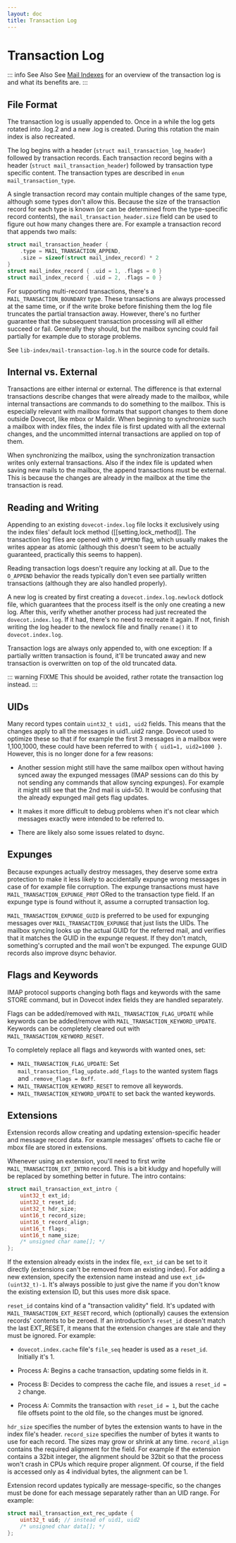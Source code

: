 ```yaml
---
layout: doc
title: Transaction Log
---
```


# Transaction Log

::: info See Also
See [Mail Indexes](index_format) for an overview
of the transaction log is and what its benefits are.
:::

## File Format

The transaction log is usually appended to. Once in a while the log gets
rotated into .log.2 and a new .log is created. During this rotation the
main index is also recreated.

The log begins with a header (`struct mail_transaction_log_header`)
followed by transaction records. Each transaction record begins with a header
(`struct mail_transaction_header`) followed by transaction type specific
content. The transaction types are described in `enum mail_transaction_type`.

A single transaction record may contain multiple changes of the same
type, although some types don't allow this. Because the size of the
transaction record for each type is known (or can be determined from the
type-specific record contents), the `mail_transaction_header.size` field can
be used to figure out how many changes there are. For example a transaction
record that appends two mails:

```c
struct mail_transaction_header {
    .type = MAIL_TRANSACTION_APPEND,
    .size = sizeof(struct mail_index_record) * 2
}
struct mail_index_record { .uid = 1, .flags = 0 }
struct mail_index_record { .uid = 2, .flags = 0 }
```

For supporting multi-record transactions, there's a `MAIL_TRANSACTION_BOUNDARY`
type. These transactions are always processed at the same time, or if the
write broke before finishing them the log file truncates the partial
transaction away. However, there's no further guarantee that the subsequent
transaction processing will all either succeed or fail. Generally they should,
but the mailbox syncing could fail partially for example due to storage
problems.

See `lib-index/mail-transaction-log.h` in the source code for details.

## Internal vs. External

Transactions are either internal or external. The difference is that
external transactions describe changes that were already made to the
mailbox, while internal transactions are commands to do something to the
mailbox. This is especially relevant with mailbox formats that support
changes to them done outside Dovecot, like mbox or Maildir. When
beginning to synchronize such a mailbox with index files, the
index file is first updated with all the external changes, and the
uncommitted internal transactions are applied on top of them.

When synchronizing the mailbox, using the synchronization transaction
writes only external transactions. Also if the index file is updated
when saving new mails to the mailbox, the append transactions must be
external. This is because the changes are already in the mailbox at the
time the transaction is read.

## Reading and Writing

Appending to an existing `dovecot-index.log` file locks it exclusively
using the index files' default lock method ([[setting,lock_method]].
The transaction log files are opened with `O_APPEND` flag,
which usually makes the writes appear as atomic (although this doesn't
seem to be actually guaranteed, practically this seems to happen).

Reading transaction logs doesn't require any locking at all. Due to the
`O_APPEND` behavior the reads typically don't even see partially
written transactions (although they are also handled properly).

A new log is created by first creating a `dovecot.index.log.newlock`
dotlock file, which guarantees that the process itself is the only one
creating a new log. After this, verify whether another process had just
recreated the `dovecot.index.log`. If it had, there's no need to recreate
it again. If not, finish writing the log header to the newlock file and
finally `rename()` it to `dovecot.index.log`.

Transaction logs are always only appended to, with one exception: If a
partially written transaction is found, it'll be truncated away and new
transaction is overwritten on top of the old truncated data.

::: warning FIXME
This should be avoided, rather rotate the transaction log instead.
:::

## UIDs

Many record types contain `uint32_t uid1, uid2` fields. This means
that the changes apply to all the messages in uid1..uid2 range. Dovecot
used to optimize these so that if for example the first 3 messages in
a mailbox were 1,100,1000, these could have been referred to with
`{ uid1=1, uid2=1000 }`. However, this is no longer done for a few
reasons:

* Another session might still have the same mailbox open without having
  synced away the expunged messages (IMAP sessions can do this by not sending
  any commands that allow syncing expunges). For example it might still see
  that the 2nd mail is uid=50. It would be confusing that the already expunged
  mail gets flag updates.

* It makes it more difficult to debug problems when it's not clear which
  messages exactly were intended to be referred to.

* There are likely also some issues related to dsync.

## Expunges

Because expunges actually destroy messages, they deserve some extra
protection to make it less likely to accidentally expunge wrong messages
in case of for example file corruption. The expunge transactions must
have `MAIL_TRANSACTION_EXPUNGE_PROT` ORed to the transaction type
field. If an expunge type is found without it, assume a corrupted
transaction log.

`MAIL_TRANSACTION_EXPUNGE_GUID` is preferred to be used for expunging
messages over `MAIL_TRANSACTION_EXPUNGE` that just lists the UIDs. The
mailbox syncing looks up the actual GUID for the referred mail, and verifies
that it matches the GUID in the expunge request. If they don't match,
something's corrupted and the mail won't be expunged. The expunge GUID
records also improve dsync behavior.

## Flags and Keywords

IMAP protocol supports changing both flags and keywords with the same STORE
command, but in Dovecot index fields they are handled separately.

Flags can be added/removed with `MAIL_TRANSACTION_FLAG_UPDATE` while
keywords can be added/remove with `MAIL_TRANSACTION_KEYWORD_UPDATE`.
Keywords can be completely cleared out with `MAIL_TRANSACTION_KEYWORD_RESET`.

To completely replace all flags and keywords with wanted ones, set:

* `MAIL_TRANSACTION_FLAG_UPDATE`: Set
  `mail_transaction_flag_update.add_flags` to the wanted system flags and
  `.remove_flags = 0xff`.
* `MAIL_TRANSACTION_KEYWORD_RESET` to remove all keywords.
* `MAIL_TRANSACTION_KEYWORD_UPDATE` to set back the wanted keywords.


## Extensions

Extension records allow creating and updating extension-specific header
and message record data. For example messages' offsets to cache file or
mbox file are stored in extensions.

Whenever using an extension, you'll need to first write
`MAIL_TRANSACTION_EXT_INTRO` record. This is a bit kludgy and
hopefully will be replaced by something better in future. The intro
contains:

```c
struct mail_transaction_ext_intro {
    uint32_t ext_id;
    uint32_t reset_id;
    uint32_t hdr_size;
    uint16_t record_size;
    uint16_t record_align;
    uint16_t flags;
    uint16_t name_size;
    /* unsigned char name[]; */
};
```

If the extension already exists in the index file, `ext_id` can be set
to it directly (extensions can't be removed from an existing index).
For adding a new extension, specify the extension name instead and use
`ext_id=(uint32_t)-1`. It's always possible to just give the name if
you don't know the existing extension ID, but this uses more disk space.

`reset_id` contains kind of a "transaction validity" field. It's
updated with `MAIL_TRANSACTION_EXT_RESET` record, which (optionally)
causes the extension records' contents to be zeroed. If an introduction's
`reset_id` doesn't match the last EXT_RESET, it means that the
extension changes are stale and they must be ignored. For example:

- `dovecot.index.cache` file's `file_seq` header is used as a
  `reset_id`. Initially it's 1.

- Process A: Begins a cache transaction, updating some fields in it.

- Process B: Decides to compress the cache file, and issues a
  `reset_id = 2` change.

- Process A: Commits the transaction with `reset_id = 1`, but the
  cache file offsets point to the old file, so the changes must be
  ignored.

`hdr_size` specifies the number of bytes the extension wants to have
in the index file's header. `record_size` specifies the number of
bytes it wants to use for each record. The sizes may grow or shrink at any
time. `record_align` contains the required alignment for the
field. For example if the extension contains a 32bit integer, the alignment
should be 32bit so that the process won't crash in CPUs which
require proper alignment. Of course, if the field is accessed only as
4 individual bytes, the alignment can be 1.

Extension record updates typically are message-specific, so the changes
must be done for each message separately rather than an UID range.
For example:

```c
struct mail_transaction_ext_rec_update {
    uint32_t uid; // instead of uid1, uid2
    /* unsigned char data[]; */
};
```
